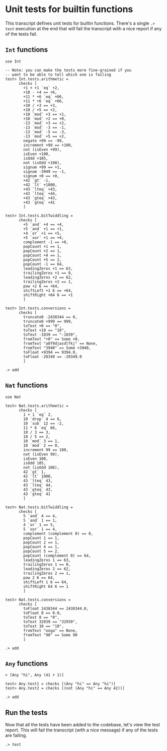 # Unit tests for builtin functions

This transcript defines unit tests for builtin functions. There's a single `.> test` execution at the end that will fail the transcript with a nice report if any of the tests fail.

## `Int` functions

```unison:hide
use Int

-- Note: you can make the tests more fine-grained if you
-- want to be able to tell which one is failing
test> Int.tests.arithmetic =
      checks [
        +1 + +1 `eq` +2,
        +10 - +4 == +6,
        +11 * +6 `eq` +66,
        +11 * +6 `eq` +66,
        +10 / +3 == +3,
        +10 / +5 == +2,
        +10 `mod` +3 == +1,
        +10 `mod` +2 == +0,
        -13 `mod` +3 == +2,
        -13 `mod` -3 == -1,
        -13 `mod` -5 == -3,
        -13 `mod` +5 == +2,
        negate +99 == -99,
        increment +99 == +100,
        not (isEven +99),
        isEven +100,
        isOdd +105,
        not (isOdd +108),
        signum +99 == +1,
        signum -3949 == -1,
        signum +0 == +0,
        +42 `gt` -1,
        +42 `lt` +1000,
        +43 `lteq` +43,
        +43 `lteq` +44,
        +43 `gteq` +43,
        +43 `gteq` +41
        ]

test> Int.tests.bitTwiddling =
      checks [
        +5 `and` +4 == +4,
        +5 `and` +1 == +1,
        +4 `or` +1 == +5,
        +5 `xor` +1 == +4,
        complement -1 == +0,
        popCount +1 == 1,
        popCount +2 == 1,
        popCount +4 == 1,
        popCount +5 == 2,
        popCount -1 == 64,
        leadingZeros +1 == 63,
        trailingZeros +1 == 0,
        leadingZeros +2 == 62,
        trailingZeros +2 == 1,
        pow +2 6 == +64,
        shiftLeft +1 6 == +64,
        shiftRight +64 6 == +1
        ]

test> Int.tests.conversions =
      checks [
        truncate0 -2438344 == 0,
        truncate0 +999 == 999,
        toText +0 == "0",
        toText +10 == "10",
        toText -1039 == "-1039",
        fromText "+0" == Some +0,
        fromText "a8f9djasdlfkj" == None,
        fromText "3940" == Some +3940,
        toFloat +9394 == 9394.0,
        toFloat -20349 == -20349.0
        ]
```

```ucm:hide
.> add
```

## `Nat` functions

```unison:hide
use Nat

test> Nat.tests.arithmetic =
      checks [
        1 + 1 `eq` 2,
        10 `drop` 4 == 6,
        10 `sub` 12 == -2,
        11 * 6 `eq` 66,
        10 / 3 == 3,
        10 / 5 == 2,
        10 `mod` 3 == 1,
        10 `mod` 2 == 0,
        increment 99 == 100,
        not (isEven 99),
        isEven 100,
        isOdd 105,
        not (isOdd 108),
        42 `gt` 1,
        42 `lt` 1000,
        43 `lteq` 43,
        43 `lteq` 44,
        43 `gteq` 43,
        43 `gteq` 41
        ]

test> Nat.tests.bitTwiddling =
      checks [
        5 `and` 4 == 4,
        5 `and` 1 == 1,
        4 `or` 1 == 5,
        5 `xor` 1 == 4,
        complement (complement 0) == 0,
        popCount 1 == 1,
        popCount 2 == 1,
        popCount 4 == 1,
        popCount 5 == 2,
        popCount (complement 0) == 64,
        leadingZeros 1 == 63,
        trailingZeros 1 == 0,
        leadingZeros 2 == 62,
        trailingZeros 2 == 1,
        pow 2 6 == 64,
        shiftLeft 1 6 == 64,
        shiftRight 64 6 == 1
        ]

test> Nat.tests.conversions =
      checks [
        toFloat 2438344 == 2438344.0,
        toFloat 0 == 0.0,
        toText 0 == "0",
        toText 32939 == "32939",
        toText 10 == "10",
        fromText "ooga" == None,
        fromText "90" == Some 90
        ]
```

```ucm:hide
.> add
```

## `Any` functions

```unison
> [Any "hi", Any (41 + 1)]

test> Any.test1 = checks [(Any "hi" == Any "hi")]
test> Any.test2 = checks [(not (Any "hi" == Any 42))]
```

```ucm:hide
.> add
```

## Run the tests

Now that all the tests have been added to the codebase, let's view the test report. This will fail the transcript (with a nice message) if any of the tests are failing.

```ucm
.> test
```
